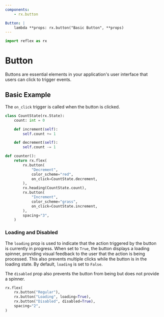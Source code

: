 ```yaml
---
components:
    - rx.button

Button: |
    lambda **props: rx.button("Basic Button", **props)
---
```



```python exec
import reflex as rx
```

# Button

Buttons are essential elements in your application's user interface that users can click to trigger events.

## Basic Example

The `on_click` trigger is called when the button is clicked. 

```python demo exec
class CountState(rx.State):
    count: int = 0

    def increment(self):
        self.count += 1

    def decrement(self):
        self.count -= 1

def counter():
    return rx.flex(
        rx.button(
            "Decrement",
            color_scheme="red",
            on_click=CountState.decrement,
        ),
        rx.heading(CountState.count),
        rx.button(
            "Increment",
            color_scheme="grass",
            on_click=CountState.increment,
        ),
        spacing="3",
    )
```

### Loading and Disabled

The `loading` prop is used to indicate that the action triggered by the button is currently in progress. When set to `True`, the button displays a loading spinner, providing visual feedback to the user that the action is being processed. This also prevents multiple clicks while the button is in the loading state. By default, `loading` is set to `False`. 

The `disabled` prop also prevents the button from being but does not provide a spinner.

```python demo
rx.flex(
    rx.button("Regular"),
    rx.button("Loading", loading=True),
    rx.button("Disabled", disabled=True),
    spacing="2",
)